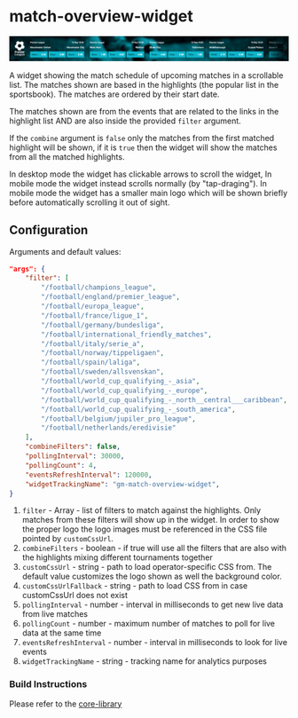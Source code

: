 # match-overview-widget

![](./screenshot.png)

A widget showing the match schedule of upcoming matches in a scrollable list. The matches shown are based in the highlights (the popular list in the sportsbook). The matches are ordered by their start date.

The matches shown are from the events that are related to the links in the highlight list AND are also inside the provided `filter` argument.

If the `combine` argument is `false` only the matches from the first matched highlight will be shown, if it is `true` then the widget will show the matches from all the matched highlights.

In desktop mode the widget has clickable arrows to scroll the widget, In mobile mode the widget instead scrolls normally (by "tap-draging"). In mobile mode the widget has a smaller main logo which will be shown briefly before automatically scrolling it out of sight.

## Configuration

Arguments and default values:
```json
"args": {
    "filter": [
        "/football/champions_league",
        "/football/england/premier_league",
        "/football/europa_league",
        "/football/france/ligue_1",
        "/football/germany/bundesliga",
        "/football/international_friendly_matches",
        "/football/italy/serie_a",
        "/football/norway/tippeligaen",
        "/football/spain/laliga",
        "/football/sweden/allsvenskan",
        "/football/world_cup_qualifying_-_asia",
        "/football/world_cup_qualifying_-_europe",
        "/football/world_cup_qualifying_-_north__central___caribbean",
        "/football/world_cup_qualifying_-_south_america",
        "/football/belgium/jupiler_pro_league",
        "/football/netherlands/eredivisie"
    ],
    "combineFilters": false,
    "pollingInterval": 30000,
    "pollingCount": 4,
    "eventsRefreshInterval": 120000,
    "widgetTrackingName": "gm-match-overview-widget",
}
```

1.  `filter` - Array<string> - list of filters to match against the highlights. Only matches from these filters will show up in the widget. In order to show the proper logo the logo images must be referenced in the CSS file pointed by `customCssUrl`.
2. `combineFilters` - boolean - if true will use all the filters that are also with the highlights mixing different tournaments together
3. `customCssUrl` - string - path to load operator-specific CSS from. The default value customizes the logo shown as well the background color.
4. `customCssUrlFallback` - string - path to load CSS from in case customCssUrl does not exist
5. `pollingInterval` - number - interval in milliseconds to get new live data from live matches
6. `pollingCount` - number - maximum number of matches to poll for live data at the same time
7. `eventsRefreshInterval` - number - interval in milliseconds to look for live events
8. `widgetTrackingName` - string - tracking name for analytics purposes

### Build Instructions

Please refer to the [core-library](https://github.com/kambi-sportsbook-widgets/widget-core-library)

